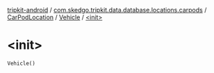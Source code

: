 [tripkit-android](../../../index.md) / [com.skedgo.tripkit.data.database.locations.carpods](../../index.md) / [CarPodLocation](../index.md) / [Vehicle](index.md) / [&lt;init&gt;](./-init-.md)

# &lt;init&gt;

`Vehicle()`